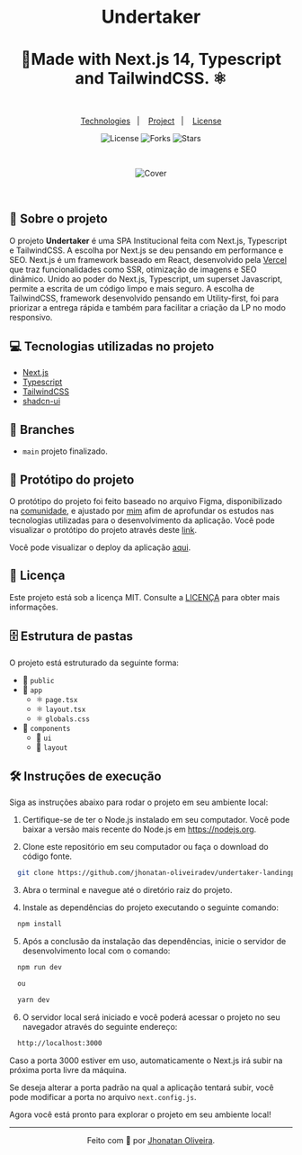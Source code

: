 <div align="center">
<h2 style="font-weight: semibold; font-size: 32px;">Undertaker</h2>
<h1 align="center">🏡Made with Next.js 14, Typescript and TailwindCSS. ⚛</h1>
</div>

&nbsp;

<p align="center">
  <a href="#Technologies">Technologies</a>&nbsp;&nbsp;&nbsp;|&nbsp;&nbsp;&nbsp;
  <a href="#Project">Project</a>&nbsp;&nbsp;&nbsp;|&nbsp;&nbsp;&nbsp;
  <a href="#License">License</a>
</p>

<p align="center">
 <img  src="https://img.shields.io/static/v1?label=license&message=MIT&color=04D361&labelColor=281F3D" alt="License" />
  <img src="https://img.shields.io/github/repo-size/jhonatan-oliveiradev/undertaker-landingpage?label=forks&message=MIT&color=04D361&labelColor=281F3D" alt="Forks" />
  <img src="https://img.shields.io/github/stars/jhonatan-oliveiradev/undertaker-landingpage?label=stars&message=MIT&color=04D361&labelColor=14061f" alt="Stars" />
</p>
&nbsp;
&nbsp;
&nbsp;

<div align="center">

  ![Cover](./public/preview.jpg)

</div>

&nbsp;

## 📖 Sobre o projeto

O projeto **Undertaker** é uma SPA Institucional feita com Next.js, Typescript e TailwindCSS. A escolha por Next.js se deu pensando em performance e SEO. Next.js é um framework baseado em React, desenvolvido pela [Vercel](https://vercel.com) que traz funcionalidades como SSR, otimização de imagens e SEO dinâmico. Unido ao poder do Next.js, Typescript, um superset Javascript, permite a escrita de um código limpo e mais seguro. A escolha de TailwindCSS, framework desenvolvido pensando em Utility-first, foi para priorizar a entrega rápida e também para facilitar a criação da LP no modo responsivo.

## 💻 Tecnologias utilizadas no projeto

- [Next.js](https://nextjs.org/)
- [Typescript](https://www.typescriptlang.org/)
- [TailwindCSS](https://tailwindcss.com/)
- [shadcn-ui](https://shadcn-ui.com/)

## 🌿 Branches

- `main` projeto finalizado.

## 🎨 Protótipo do projeto

O protótipo do projeto foi feito baseado no arquivo Figma, disponibilizado na [comunidade](https://www.figma.com/community), e ajustado por [mim](https://www.linkedin.com/in/jhonatan-oliveira1693/) afim de aprofundar os estudos nas tecnologias utilizadas para o desenvolvimento da aplicação. 
Você pode visualizar o protótipo do projeto através deste [link](https://www.figma.com/file/V45ZFfB9xSxUeJ6k5fhzEA/Undertaker---Website-Design-Concept?type=design&node-id=0%3A1&mode=design&t=5XO82emuPBnpkzOO-1).

Você pode visualizar o deploy da aplicação [aqui](https://undertaker-landingpage.vercel.app).

## 📝 Licença

Este projeto está sob a licença MIT. Consulte a [LICENÇA](./LICENSE) para obter mais informações.


## 🗄️ Estrutura de pastas

O projeto está estruturado da seguinte forma:

- 📁 `public`
- 📁 `app`
  - ⚛️ `page.tsx`
  - ⚛️ `layout.tsx`
  - ⚛️ `globals.css`
- 📁 `components`
  - 📁 `ui`
  - 📁 `layout`

## 🛠️ Instruções de execução

Siga as instruções abaixo para rodar o projeto em seu ambiente local:



1. Certifique-se de ter o Node.js instalado em seu computador. Você pode baixar a versão mais recente do Node.js em https://nodejs.org.

2. Clone este repositório em seu computador ou faça o download do código fonte.

```bash
  git clone https://github.com/jhonatan-oliveiradev/undertaker-landingpage.git
```

3. Abra o terminal e navegue até o diretório raiz do projeto.

4. Instale as dependências do projeto executando o seguinte comando:

```bash
  npm install
```

5. Após a conclusão da instalação das dependências, inicie o servidor de desenvolvimento local com o comando:

```bash
  npm run dev

  ou

  yarn dev
```

6. O servidor local será iniciado e você poderá acessar o projeto no seu navegador através do seguinte endereço:

```bash
  http://localhost:3000
```

Caso a porta 3000 estiver em uso, automaticamente o Next.js irá subir na próxima porta livre da máquina.

Se deseja alterar a porta padrão na qual a aplicação tentará subir, você pode modificar a porta no arquivo `next.config.js`.

Agora você está pronto para explorar o projeto em seu ambiente local!

<hr>

<div align="center">

Feito com 💜 por [Jhonatan Oliveira](https://jhonatanoliveira.com).

</div>
